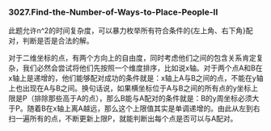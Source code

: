 ### 3027.Find-the-Number-of-Ways-to-Place-People-II

此题允许n^2的时间复杂度，可以暴力枚举所有符合条件的{左上角、右下角}配对，判断是否是合法的解。

对于二维坐标的点，有两个方向上的自由度，同时考虑他们之间的包含关系肯定复杂，我们必然会尝试将他们先按照一个维度排序，比如说x轴。对于两个点A和B在x轴上是递增的，他们能够配对成功的条件就是：x轴上A与B之间的点，不能在y轴上也出现在A与B之间。换句话说，如果横坐标位于A与B之间的所有点的y坐标上限是P（排除那些高于A的点），那么B能与A配对的条件就是：B的y周坐标必须大于P。随着B在x轴上离A越远，那么这个上限值其实是单调递增的。由此从左到右扫一遍所有的点，不断更新上限P，就能判断出每个点是否可以与A配对。
